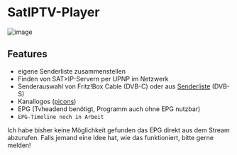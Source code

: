 # SatIPTV-Player

![image](https://github.com/empty88/SatIPTV-Player/assets/29315283/613a9731-d5e2-4a45-8f9e-5d438836f0d2)


## Features

- eigene Senderliste zusammenstellen
- Finden von SAT>IP-Servern per UPNP im Netzwerk
- Senderauswahl von Fritz!Box Cable (DVB-C) oder aus [Senderliste] (DVB-S)
- Kanallogos ([picons])
- EPG (Tvheadend benötigt, Programm auch ohne EPG nutzbar)
- `EPG-Timeline noch in Arbeit`

Ich habe bisher keine Möglichkeit gefunden das EPG direkt aus dem Stream abzurufen. Falls jemand eine Idee hat, wie das funktioniert, bitte gerne melden!


[picons]: <https://github.com/picons/picons>
[Senderliste]: <https://github.com/dersnyke/satipplaylists>
